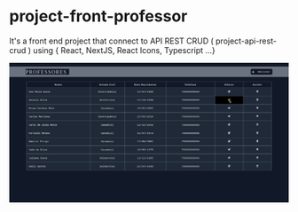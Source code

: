 
# project-front-professor
It's a front end project that connect to API REST CRUD ( project-api-rest-crud ) using { React, NextJS, React Icons, Typescript ...}


[![Watch the video](./app/public/screen.png)]([https://drive.google.com/file/d/1E7Q4cDmbhJ21nWmNhYab2Wa6fR5sxg1K/view?usp=drive_link])